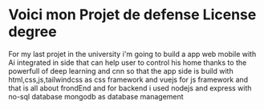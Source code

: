 # Voici mon Projet de defense License degree
For my last projet in the university i'm going to build a app web mobile with Ai integrated in side that can help user to control his home thanks to the powerfull of deep learning and cnn so that the app side is build with html,css,js,tailwindcss as css framework and vuejs for js framework and that is all about frondEnd and for backend i used nodejs and express with no-sql database mongodb as database management
